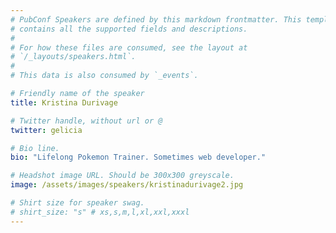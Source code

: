 ```yaml
---
# PubConf Speakers are defined by this markdown frontmatter. This template
# contains all the supported fields and descriptions.
#
# For how these files are consumed, see the layout at
# `/_layouts/speakers.html`.
#
# This data is also consumed by `_events`.

# Friendly name of the speaker
title: Kristina Durivage

# Twitter handle, without url or @
twitter: gelicia

# Bio line.
bio: "Lifelong Pokemon Trainer. Sometimes web developer."

# Headshot image URL. Should be 300x300 greyscale.
image: /assets/images/speakers/kristinadurivage2.jpg

# Shirt size for speaker swag.
# shirt_size: "s" # xs,s,m,l,xl,xxl,xxxl
---
```

